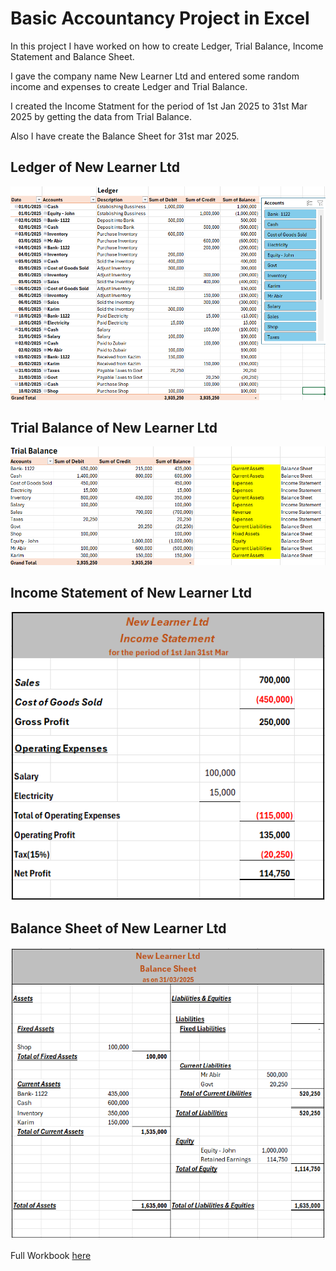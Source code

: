 # Basic Accountancy Project in Excel

In this project I have worked on how to create Ledger, Trial Balance, Income Statement and Balance Sheet.

I gave the company name New Learner Ltd and entered some random income and expenses to create Ledger and Trial Balance.

I created the Income Statment for the period of 1st Jan 2025 to 31st Mar 2025 by getting the data from Trial Balance.

Also I have create the Balance Sheet for 31st mar 2025.

## Ledger of New Learner Ltd

![alt text](Accountancy_Image/Ledger.png)

## Trial Balance of New Learner Ltd

![alt text](Accountancy_Image/Trial_Balance.png)

## Income Statement of New Learner Ltd

![alt text](Accountancy_Image/Income_Statement.png)

## Balance Sheet of New Learner Ltd

![alt text](Accountancy_Image/Balance_Sheet.png)

Full Workbook [here](https://docs.google.com/spreadsheets/d/10ezKHr0yJe8txyZt37BpRKrZ_aas7P83/edit?usp=drive_link&ouid=101537924484019331419&rtpof=true&sd=true)


